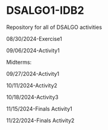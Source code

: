 # DSALGO1-IDB2
Repository for all of DSALGO activities

08/30/2024-Exercise1

09/06/2024-Activity1

Midterms:

09/27/2024-Activity1

10/11/2024-Activity2

10/18/2024-Activity3

11/15/2024-Finals Activity1

11/22/2024-Finals Activity2
